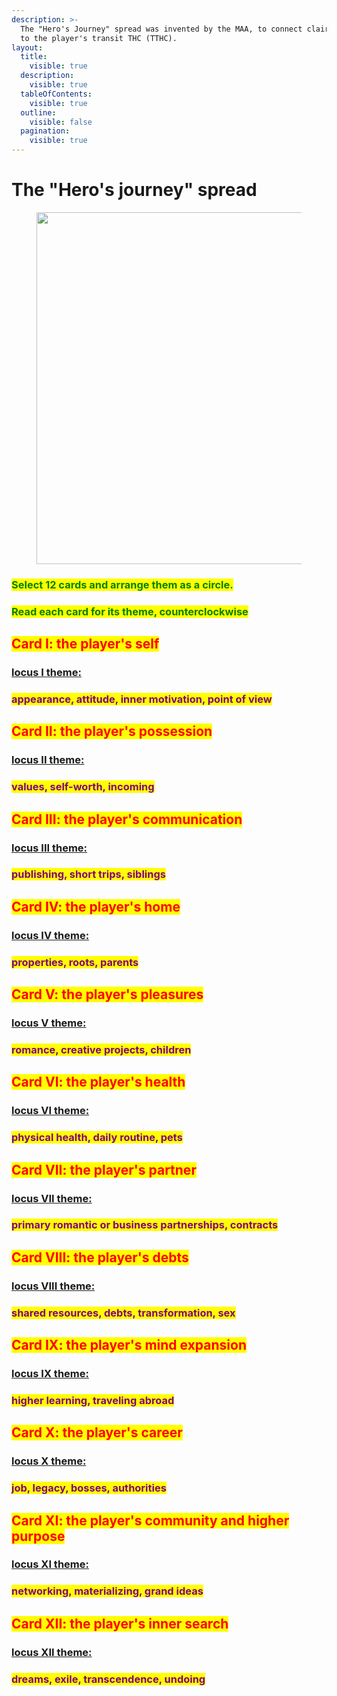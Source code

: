 ```yaml
---
description: >-
  The "Hero's Journey" spread was invented by the MAA, to connect clairvoyance
  to the player's transit THC (TTHC).
layout:
  title:
    visible: true
  description:
    visible: true
  tableOfContents:
    visible: true
  outline:
    visible: false
  pagination:
    visible: true
---
```


# The "Hero's journey" spread

<figure><img src="../../../../../../.gitbook/assets/pexels-btgl-♡-19002306.jpg" alt="" width="563"><figcaption></figcaption></figure>

### <mark style="color:green;">Select 12 cards and arrange them as a circle.</mark>&#x20;

### <mark style="color:green;">Read each card for its theme,  counterclockwise</mark>

## <mark style="color:red;">Card I: the player's self</mark>&#x20;

### [locus I theme: ](../../../../astrology/the-usdchoice-of-astrology/houses/locus-i-identity.md)

### <mark style="color:purple;">appearance, attitude, inner motivation, point of view</mark>

###

## <mark style="color:red;">Card II: the player's possession</mark>

### [locus II theme:](the-heros-journey-spread.md#locus-ii-theme)

### <mark style="color:purple;">values, self-worth, incoming</mark>



## <mark style="color:red;">Card III: the player's communication</mark>&#x20;

### [locus III theme:](the-heros-journey-spread.md#locus-iii-theme)

### <mark style="color:purple;">publishing, short trips, siblings</mark>



## <mark style="color:red;">Card IV: the player's home</mark>

### [locus IV theme: ](the-heros-journey-spread.md#locus-iv-theme)

### <mark style="color:purple;">properties, roots, parents</mark>



## <mark style="color:red;">Card V: the player's pleasures</mark>&#x20;

### [locus V theme: ](the-heros-journey-spread.md#locus-fifth-theme)

### <mark style="color:purple;">romance, creative projects, children</mark>



## <mark style="color:red;">Card VI: the player's health</mark>

### [locus VI theme: ](the-heros-journey-spread.md#locus-sixth-theme)

### <mark style="color:purple;">physical health, daily routine, pets</mark>



## <mark style="color:red;">Card VII: the player's partner</mark>&#x20;

### [locus VII theme: ](the-heros-journey-spread.md#locus-seventh-theme)

### <mark style="color:purple;">primary romantic or business partnerships, contracts</mark>



## <mark style="color:red;">Card VIII: the player's debts</mark>&#x20;

### [locus VIII theme: ](the-heros-journey-spread.md#locus-eight-theme)

### <mark style="color:purple;">shared resources, debts, transformation, sex</mark>



## <mark style="color:red;">Card IX: the player's mind expansion</mark>&#x20;

### [locus IX theme: ](the-heros-journey-spread.md#locus-ninth-theme)

### <mark style="color:purple;">higher learning, traveling abroad</mark>



## <mark style="color:red;">Card X: the player's career</mark>&#x20;

### [locus X theme: ](the-heros-journey-spread.md#locus-tenth-theme)

### <mark style="color:purple;">job, legacy, bosses, authorities</mark>



## <mark style="color:red;">Card XI: the player's community and higher purpose</mark>&#x20;

### [locus XI theme: ](the-heros-journey-spread.md#locus-eleventh-theme)

### <mark style="color:purple;">networking, materializing, grand ideas</mark>



## <mark style="color:red;">Card XII: the player's inner search</mark>&#x20;

### [locus XII theme:](../../../../astrology/the-usdchoice-of-astrology/houses/locus-xii-undoing/)

### <mark style="color:purple;">dreams, exile, transcendence, undoing</mark>



